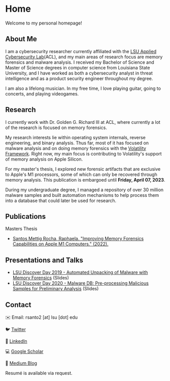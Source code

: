 # Home

Welcome to my personal homepage!


## About Me

I am a cybersecurity researcher currently affiliated with the [LSU Applied Cybersecurity Lab](https://www.lsu.edu/cybersecurity/applied-cybersecurity-lab/index.php)(ACL), and my main areas of research focus are memory forensics and malware analysis. I received my Bachelor of Science and Master of Science degrees in computer science from Louisiana State University, and I have worked as both a cybersecurity analyst in threat intelligence and as a product security engineer throughout my degree. 

I am also a lifelong musician. In my free time, I love playing guitar, going to concerts, and playing videogames. 


## Research

I currently work with Dr. Golden G. Richard III at ACL, where currently a lot of the research is focused on memory forensics. 

My research interests lie within operating system internals, reverse engineering, and binary analysis. Thus far, most of it has focused on malware analysis and on doing memory forensics with the [Volatility Framework](https://github.com/volatilityfoundation). Right now, my main focus is contributing to Volatility's support of memory analysis on Apple Silicon. 

For my master's thesis, I explored new forensic artifacts that are exclusive to Apple's M1 processors, some of which can only be recovered through memory analysis. This publication is embargoed until **Friday, April 07, 2023**.

During my undergraduate degree, I managed a repository of over 30 million malware samples and built automation mechanisms to help process them into a database that could later be used for research. 


## Publications
Masters Thesis
- [Santos Mettig Rocha, Raphaela. "Improving Memory Forensics Capabilities on Apple M1 Computers." (2022).](https://digitalcommons.lsu.edu/gradschool_theses/5529/)


## Presentations and Talks
- [LSU Discover Day 2019 - Automated Unpacking of Malware with Memory Forensics](https://github.com/rmettig/LSU-Discover-Day) (Slides)
- [LSU Discover Day 2020 - Malware DB: Pre-processing Malicious Samples for Preliminary Analysis](https://github.com/rmettig/LSU-Discover-Day) (Slides)


## Contact 

✉️ Email: rsanto2 [at] lsu [dot] edu

🐦 [Twitter](https://twitter.com/rmettig_)

💼 [LinkedIn](https://www.linkedin.com/in/raphaelamettig/)

💻 [Google Scholar](https://scholar.google.com/citations?user=q7tfjiMAAAAJ&hl=en&oi=sra)

📑 [Medium Blog](https://medium.com/@rmettig)



Resumé is available via request. 


